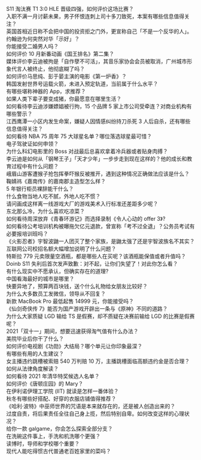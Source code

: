 S11 淘汰赛 T1 3:0 HLE 晋级四强，如何评价这场比赛？  
入职不满一月讨薪未果，男子怀恨连刺上司十多刀致死，本案有哪些信息值得关注？  
英国首相近日称不会把中国的投资拒之门外，更宣称自己「不是一个反华的人」。约翰逊为何突然对华「示好」？  
你能接受二婚男人吗？  
如何评价 10 月新番动画《国王排名》第二集？  
媒体评价李云迪被拘是「自作孽不可活」，其音乐家协会会员被取消，广州城市形象代言人被终止，他彻底糊了吗？  
如何评价马思纯、彭于晏主演的电影《第一炉香》？  
韩国发射世界号运载火箭，未进入预定轨道，当前属于什么水平？  
有哪些堪称神器的 App，求推荐？  
如果人类下辈子要变成猪，你最愿意在哪里生活？  
如何看待李云迪涉嫌嫖娼被行拘，15 个品牌 5 家上市公司受牵连？对商业机构有哪些警示？  
江西鹰潭一小区内发生命案，嫌疑人因情感纠纷持刀杀死 3 人后自杀，还有哪些信息值得关注？  
如何看待 NBA 75 周年 75 大球星名单？哪位落选球星最可惜？  
电子驾驶证如何申领？  
为什么科幻电影里的 Boss 对战最后总喜欢拿着冷兵器或者贴身肉搏？  
李云迪是如何从「钢琴王子」「天才少年」一步步走到现在这样的？他的成长和教育过程中有什么问题？  
峨眉山游客遭猴子抢包挥拳吓猴反被推开，遇到这种情况正确做法应该是什么？  
鞠婧祎《嘉南传》的嘉南郡主造型怎么样？  
5 年银行柜员裸辞能干什么？  
什么食物当地人吃不腻，外地人吃不惯？  
请问画成这样离一线游戏大厂的游戏美术入行标准还差距多少呢？  
东北那么冷，为什么喜欢吃凉菜？  
如何看待周深放弃《青春环游记》而选择录制《令人心动的 offer 3》?  
如何看待公考培训机构被曝拖欠亿元退款，曾宣称「考不过全退」？公务员考试有必要报培训班吗？  
《火影忍者》宇智波鼬一人团灭了整个家族，是鼬太强了还是宇智波族名不其实？  
互联网公司校招名额大幅增加说明了什么问题？  
特斯拉 779 元卖限量空酒瓶，都是哪些人在买呢？该酒瓶能保值或者升值吗？  
Doinb S11 失利后首次发声致歉：对不起，让你们失望了！对此你怎么看？  
有什么现实中不愿承认，但确实存在的道理?  
中国看海最好的城市是哪里？  
快要异地了，预算两百块钱，送个什么礼物给女朋友比较好？  
为什么大多数员工发微信，领导从不回复？  
新款 MacBook Pro 最低起售 14999 元，你能接受吗？  
《仙剑奇侠传 7》能否为国产游戏开辟出一条与《原神》不同的道路？  
为什么大家质疑 LGD 输给 TS 是假赛，却不质疑在决赛前输给 LGD 的比赛是假赛呢？  
2021「双十一」期间，想要迅速获得淘气值有什么办法？  
美院毕业后你干了什么？  
如何评价电视剧《功勋》大结局？哪个单元让你印象最深？  
有哪些有用的人生建议？  
女主播违约跳槽被索赔 540 万判赔 10 万，主播跳槽面临高额违约金是否合理？如何从法律角度解读？  
如何看待 2021 年清华特奖候选人名单？  
如何评价《唐顿庄园》的 Mary？  
在伊利诺伊理工学院 (IIT) 就读是怎样一番体验？  
秋冬有哪些好搭配、好穿的衣服店铺值得推荐？  
《哈利·波特》中巫师世界的咒语是本来就存在的，还是被人创造出来的？  
过度自责，将后果责任全往自己身上揽，然后特别自卑。如何改变这样的心理状况？  
给你一款 galgame，你会怎么探索全部分支？  
在洗碗这件事上，手洗和机洗哪个更强？  
读博时，导师和学校哪个重要？  
现代人能吃得惯古代普通老百姓家里的菜吗？  
